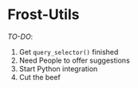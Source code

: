 # Frost-Utils


_TO-DO_:

1. Get <code>query_selector()</code> finished
2. Need People to offer suggestions
3. Start Python integration
4. Cut the beef
      
